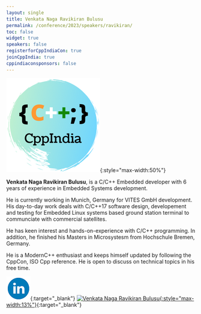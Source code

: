 ```yaml
---
layout: single
title: Venkata Naga Ravikiran Bulusu
permalink: /conference/2023/speakers/ravikiran/
toc: false
widget: true
speakers: false
registerforCppIndiaCon: true
joinCppIndia: true
cppindiaconsponsors: false
---
```

![Venkata Naga Ravikiran Bulusu](/cppindia_logo.png "Venkata Naga Ravikiran Bulusu"){:style="max-width:50%"}

**Venkata Naga Ravikiran Bulusu**, is a C/C++ Embedded developer with 6 years of experience in Embedded Systems development. 
 
He is currently working in Munich, Germany for VITES GmbH development. 
His day-to-day work deals with C/C++17 software design, developement and testing for Embedded Linux systems based ground station terminal to communciate with commercial satellites. 
 
He has keen interest and hands-on-experience with C/C++ programming. In addition, he finished his Masters in Microsystesm from Hochschule Bremen, Germany. 
 
He is a ModernC++ enthusiast and keeps himself updated by following the CppCon, ISO Cpp reference. He is open to discuss on technical topics in his free time. 
 

[![Venkata Naga Ravikiran Bulusu](/assets/images/linkedin.png "Venkata Naga Ravikiran Bulusu")](https://www.linkedin.com/in/venkata-naga-ravikiran-b-0b479b25/ ){:target="_blank"}
[![Venkata Naga Ravikiran Bulusu](https://github.githubassets.com/images/modules/logos_page/GitHub-Mark.png "Venkata Naga Ravikiran Bulusu"){:style="max-width:13%"}](https://github.com/ravikiranbvn ){:target="_blank"}
<pre>











































</pre>